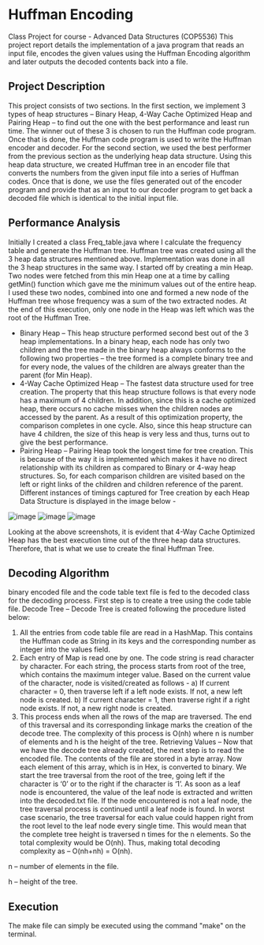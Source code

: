 # Huffman Encoding
Class Project for course - Advanced Data Structures (COP5536)
This project report details the implementation of a java program that reads an input file, encodes the given values using the Huffman Encoding algorithm and later outputs the decoded contents back into a file.

## Project Description
This project consists of two sections. In the first section, we implement 3 types of heap structures – Binary Heap, 4-Way Cache Optimized Heap and Pairing Heap – to find out the one with the best performance and least run time. The winner out of these 3 is chosen to run the Huffman code program. Once that is done, the Huffman code program is used to write the Huffman encoder and decoder.
For the second section, we used the best performer from the previous section as the underlying heap data structure. Using this heap data structure, we created Huffman tree in an encoder file that converts the numbers from the given input file into a series of Huffman codes. Once that is done, we use the files generated out of the encoder program and provide that as an input to our decoder program to get back a decoded file which is identical to the initial input file.

## Performance Analysis
Initially I created a class Freq_table.java where I calculate the frequency table and generate the Huffman tree. Huffman tree was created using all the 3 heap data structures mentioned above. Implementation was done in all the 3 heap structures in the same way. I started off by creating a min Heap. Two nodes were fetched from this min Heap one at a time by calling getMin() function which gave me the minimum values out of the entire heap. I used these two nodes, combined into one and formed a new node of the Huffman tree whose frequency was a sum of the two extracted nodes. At the end of this execution, only one node in the Heap was left which was the root of the Huffman Tree.
* Binary Heap – This heap structure performed second best out of the 3 heap implementations. In a binary heap, each node has only two children and the tree made in the binary heap always conforms to the following two properties – the tree formed is a complete binary tree and for every node, the values of the children are always greater than the parent (for Min Heap).
* 4-Way Cache Optimized Heap – The fastest data structure used for tree creation. The property that this heap structure follows is that every node has a maximum of 4 children. In addition, since this is a cache optimized heap, there occurs no cache misses when the children nodes are accessed by the parent. As a result of this optimization property, the comparison completes in one cycle. Also, since this heap structure can have 4 children, the size of this heap is very less and thus, turns out to give the best performance.
* Pairing Heap – Pairing Heap took the longest time for tree creation. This is because of the way it is implemented which makes it have no direct relationship with its children as compared to Binary or 4-way heap structures. So, for each comparison children are visited based on the left or right links of the children and children reference of the parent.
Different instances of timings captured for Tree creation by each Heap Data Structure is displayed in the image below -

![image](https://user-images.githubusercontent.com/28585848/34919364-a23687ca-f988-11e7-8e38-424fda9e9e71.png)
![image](https://user-images.githubusercontent.com/28585848/34919365-a875a92c-f988-11e7-9d17-b25fb2b02265.png)
![image](https://user-images.githubusercontent.com/28585848/34919370-af4b4d7e-f988-11e7-979d-a10a18fa7b1c.png)

Looking at the above screenshots, it is evident that 4-Way Cache Optimized Heap has the best execution time out of the three heap data structures.
Therefore, that is what we use to create the final Huffman Tree.

## Decoding Algorithm
binary encoded file and the code table text file is fed to the decoded class for the decoding process.
First step is to create a tree using the code table file.
Decode Tree – Decode Tree is created following the procedure listed below:
1. All the entries from code table file are read in a HashMap. This contains the Huffman code as String in its keys and the corresponding number as integer into the values field.
2. Each entry of Map is read one by one. The code string is read character by character. For each string, the process starts from root of the tree, which contains the maximum integer value. Based on the current value of the character, node is visited/created as follows -
a) If current character = 0, then traverse left if a left node exists. If not, a new left node is created.
b) If current character = 1, then traverse right if a right node exists. If not, a new right node is created.
3. This process ends when all the rows of the map are traversed. The end of this traversal and its corresponding linkage marks the creation of the decode tree.
The complexity of this process is O(nh) where n is number of elements and h is the height of the tree.
Retrieving Values – Now that we have the decode tree already created, the next step is to read the encoded file. The contents of the file are stored in a byte array. Now each element of this array, which is in Hex, is converted to binary. We start the tree traversal from the root of the tree, going left if the character is ‘0’ or to the right if the character is ‘1’. As soon as a leaf node is encountered, the value of the leaf node is extracted and written into the decoded.txt file. If the node encountered is not a leaf node, the tree traversal process is continued until a leaf node is found.
In worst case scenario, the tree traversal for each value could happen right from the root level to the leaf node every single time. This would mean that the complete tree height is traversed n times for the n elements. So the total complexity would be O(nh).
Thus, making total decoding complexity as – O(nh+nh) = O(nh).

n – number of elements in the file.

h – height of the tree.

## Execution
The make file can simply be executed using the command "make" on the terminal.
